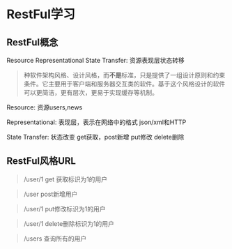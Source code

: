 # RestFul学习

## RestFul概念

Resource Representational State Transfer: 资源表现层状态转移

> 种软件架构风格、设计风格，而**不是**标准，只是提供了一组设计原则和约束条件。它主要用于客户端和服务器交互类的软件。基于这个风格设计的软件可以更简洁，更有层次，更易于实现缓存等机制。

Resource: 资源users,news

Representational: 表现层，表示在网络中的格式 json/xml和HTTP

State Transfer: 状态改变    get获取，post新增  put修改 delete删除



## RestFul风格URL



>  /user/1     get 获取标识为1的用户

> /user        post新增用户

> /user/1     put修改标识为1的用户

> /user/1     delete删除标识为1的用户

> /users      查询所有的用户





